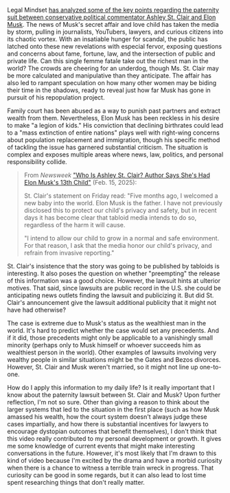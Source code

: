 Legal Mindset <a href="https://www.youtube.com/watch?v=PB3716HL2Cg">has analyzed some of the key points regarding the paternity suit between conservative political commentator Ashley St. Clair and Elon Musk</a>. The news of Musk's secret affair and love child has taken the media by storm, pulling in journalists, YouTubers, lawyers, and curious citizens into its chaotic vortex. With an insatiable hunger for scandal, the public has latched onto these new revelations with especial fervor, exposing questions and concerns about fame, fortune, law, and the intersection of public and private life. Can this single femme fatale take out the richest man in the world? The crowds are cheering for an underdog, though Ms. St. Clair may be more calculated and manipulative than they anticipate. The affair has also led to rampant speculation on how many other women may be biding their time in the shadows, ready to reveal just how far Musk has gone in pursuit of his repopulation project.

Family court has been abused as a way to punish past partners and extract wealth from them. Nevertheless, Elon Musk has been reckless in his desire to make "a legion of kids." His conviction that declining birthrates could lead to a "mass extinction of entire nations" plays well with right-wing concerns about population replacement and immigration, though his specific method of tackling the issue has garnered substantial criticism. The situation is complex and exposes multiple areas where news, law, politics, and personal responsibility collide.

<blockquote>From <em>Newsweek</em> <a href=https://www.newsweek.com/who-ashley-st-clair-author-elon-musk-13th-child-2031703>"Who Is Ashley St. Clair? Author Says She's Had Elon Musk's 13th Child"</a> (Feb. 15, 2025):

St. Clair's statement on Friday read: "Five months ago, I welcomed a new baby into the world. Elon Musk is the father. I have not previously disclosed this to protect our child's privacy and safety, but in recent days it has become clear that tabloid media intends to do so, regardless of the harm it will cause.

"I intend to allow our child to grow in a normal and safe environment. For that reason, I ask that the media honor our child's privacy, and refrain from invasive reporting."
</blockquote>

St. Clair's insistence that the story was going to be published by tabloids is interesting. It also poses the question on whether "preempting" the release of this information was a good choice. However, the lawsuit hints at ulterior motives. That said, since lawsuits are public record in the U.S. she could be anticipating news outlets finding the lawsuit and publicizing it. But did St. Clair's announcement give the lawsuit additional publicity that it might not have had otherwise?

The case is extreme due to Musk's status as the wealthiest man in the world. It's hard to predict whether the case would set any precedents. And if it did, those precedents might only be applicable to a vanishingly small minority (perhaps only to Musk himself or whoever succeeds him as wealthiest person in the world). Other examples of lawsuits involving very wealthy people in similar situations might be the Gates and Bezos divorces. However, St. Clair and Musk weren't married, so it might not line up one-to-one. 
	
How do I apply this information to my daily life? Is it really important that I know about the paternity lawsuit between St. Clair and Musk? Upon further reflection, I'm not so sure. Other than giving a reason to think about the larger systems that led to the situation in the first place (such as how Musk amassed his wealth, how the court system doesn't always judge these cases impartially, and how there is substantial incentives for lawyers to encourage dystopian outcomes that benefit themselves), I don't think that this video really contributed to my personal development or growth. It gives me some knowledge of current events that might make interesting conversations in the future. However, it's most likely that I'm drawn to this kind of video because I'm excited by the drama and have a morbid curiosity when there is a chance to witness a terrible train wreck in progress. That curiosity can be good in some regards, but it can also lead to lost time spent researching things that don't really matter. 

